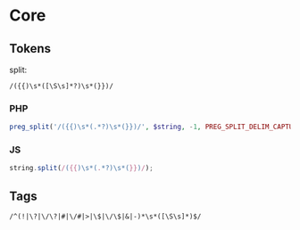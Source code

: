 # Core

## Tokens

split:
```
/({{)\s*([\S\s]*?)\s*(}})/
```

### PHP

```php
preg_split('/({{)\s*(.*?)\s*(}})/', $string, -1, PREG_SPLIT_DELIM_CAPTURE | PREG_SPLIT_NO_EMPTY);
```

### JS

```js
string.split(/({{)\s*(.*?)\s*(}})/);
```

## Tags

```
/^(!|\?|\/\?|#|\/#|>|\$|\/\$|&|-)*\s*([\S\s]*)$/
```
